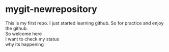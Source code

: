 # mygit-newrepository
This is my first repo. I just started learning github. So for practice and enjoy the github.
<br>
So welcome here
<br>
I want to check my status
<br>
why its happening


